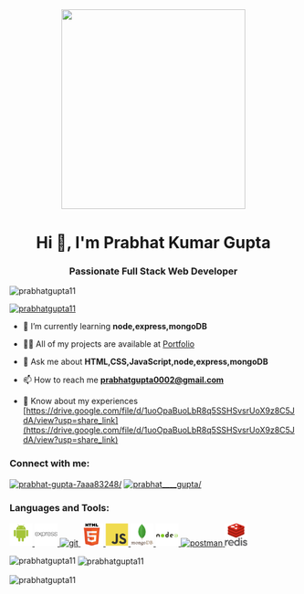 <div align="center" width=100%>
    <img src="https://imgs.search.brave.com/xzjA0U2hs9QKEWfqgwa-7-IxCWMAD1FI2u3vnY0Uek8/rs:fit:800:600:1/g:ce/aHR0cHM6Ly9tZWRp/YTEuZ2lwaHkuY29t/L21lZGlhL2RXZXNC/Y1RMYXZrWnVHMzVN/SS9zb3VyY2UuZ2lm.gif" width="80%" height="350px" />
</div>
<h1 align="center">Hi 👋, I'm Prabhat Kumar Gupta</h1>
<h3 align="center">Passionate Full Stack Web Developer</h3>

<p align="left"> <img src="https://komarev.com/ghpvc/?username=prabhatgupta11&label=Profile%20views&color=0e75b6&style=flat" alt="prabhatgupta11" /> </p>

<p align="left"> <a href="https://github.com/ryo-ma/github-profile-trophy"><img src="https://github-profile-trophy.vercel.app/?username=prabhatgupta11" alt="prabhatgupta11" /></a> </p>

- 🌱 I’m currently learning **node,express,mongoDB**

- 👨‍💻 All of my projects are available at <a href="https://prabhatgupta11.github.io/">Portfolio</a>

- 💬 Ask me about **HTML,CSS,JavaScript,node,express,mongoDB**

- 📫 How to reach me **prabhatgupta0002@gmail.com**

- 📄 Know about my experiences [https://drive.google.com/file/d/1uoOpaBuoLbR8q5SSHSvsrUoX9z8C5JdA/view?usp=share_link](https://drive.google.com/file/d/1uoOpaBuoLbR8q5SSHSvsrUoX9z8C5JdA/view?usp=share_link)

<h3 align="left">Connect with me:</h3>
<p align="left">
<a href="https://linkedin.com/in/prabhat-gupta-7aaa83248/" target="blank"><img align="center" src="https://raw.githubusercontent.com/rahuldkjain/github-profile-readme-generator/master/src/images/icons/Social/linked-in-alt.svg" alt="prabhat-gupta-7aaa83248/" height="30" width="40" /></a>
<a href="https://instagram.com/prabhat____gupta/" target="blank"><img align="center" src="https://raw.githubusercontent.com/rahuldkjain/github-profile-readme-generator/master/src/images/icons/Social/instagram.svg" alt="prabhat____gupta/" height="30" width="40" /></a>
</p>

<h3 align="left">Languages and Tools:</h3>
<p align="left"> <a href="https://developer.android.com" target="_blank" rel="noreferrer"> <img src="https://raw.githubusercontent.com/devicons/devicon/master/icons/android/android-original-wordmark.svg" alt="android" width="40" height="40"/> </a> <a href="https://expressjs.com" target="_blank" rel="noreferrer"> <img src="https://raw.githubusercontent.com/devicons/devicon/master/icons/express/express-original-wordmark.svg" alt="express" width="40" height="40"/> </a> <a href="https://git-scm.com/" target="_blank" rel="noreferrer"> <img src="https://www.vectorlogo.zone/logos/git-scm/git-scm-icon.svg" alt="git" width="40" height="40"/> </a> <a href="https://www.w3.org/html/" target="_blank" rel="noreferrer"> <img src="https://raw.githubusercontent.com/devicons/devicon/master/icons/html5/html5-original-wordmark.svg" alt="html5" width="40" height="40"/> </a> <a href="https://developer.mozilla.org/en-US/docs/Web/JavaScript" target="_blank" rel="noreferrer"> <img src="https://raw.githubusercontent.com/devicons/devicon/master/icons/javascript/javascript-original.svg" alt="javascript" width="40" height="40"/> </a> <a href="https://www.mongodb.com/" target="_blank" rel="noreferrer"> <img src="https://raw.githubusercontent.com/devicons/devicon/master/icons/mongodb/mongodb-original-wordmark.svg" alt="mongodb" width="40" height="40"/> </a> <a href="https://nodejs.org" target="_blank" rel="noreferrer"> <img src="https://raw.githubusercontent.com/devicons/devicon/master/icons/nodejs/nodejs-original-wordmark.svg" alt="nodejs" width="40" height="40"/> </a> <a href="https://postman.com" target="_blank" rel="noreferrer"> <img src="https://www.vectorlogo.zone/logos/getpostman/getpostman-icon.svg" alt="postman" width="40" height="40"/> </a> <a href="https://redis.io" target="_blank" rel="noreferrer"> <img src="https://raw.githubusercontent.com/devicons/devicon/master/icons/redis/redis-original-wordmark.svg" alt="redis" width="40" height="40"/> </a> </p>

<p><img align="left" src="https://github-readme-stats.vercel.app/api/top-langs?username=prabhatgupta11&show_icons=true&locale=en&layout=compact" alt="prabhatgupta11" /></p>

<p>&nbsp;<img align="center" src="https://github-readme-stats.vercel.app/api?username=prabhatgupta11&show_icons=true&locale=en" alt="prabhatgupta11" /></p>

<p><img align="center" src="https://github-readme-streak-stats.herokuapp.com/?user=prabhatgupta11&" alt="prabhatgupta11" /></p>

